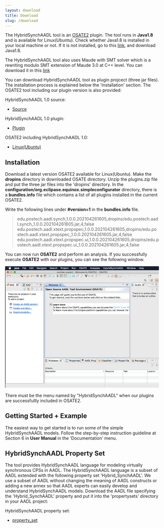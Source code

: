 ```yaml
---
layout: download 
title: Download 
slug: /download
---
```

The HybridSynchAADL tool is an [OSATE2](https://osate.org/) plugin. The tool runs in
<b>Java1.8</b> and is available for Linux(Ubuntu). Check whether Java1.8 is
installed in your local machine or not. If it is not installed, go
to this
[link](https://www.oracle.com/kr/java/technologies/javase/javase-jdk8-downloads.html),
and download Java1.8.

The HybridSynchAADL tool also uses Maude with SMT solver which is a rewriting
modulo SMT extension of Maude 3.0 at C++ level. You can download it in this
[link](https://maude-se.github.io/)


You can download HybridSynchAADL tool as plugin projcect (three jar files). The
installation process is explained below the 'Installation' section. The OSATE2
tool including our plugin version is also provided: 

HybridSynchAADL 1.0 source:
* [Source](https://tinyurl.com/xfsyrfz8)


HybridSynchAADL 1.0 plugin:
* [Plugin](https://tinyurl.com/4v6d46ue)


OSATE2 including HybridSynchAADL 1.0:
* [Linux(Ubuntu)](https://www.dropbox.com/sh/bjxdii83bpcqte1/AACnSTH5s71vWLlb0NbHvTAoa?dl=0)


## Installation  
Download a latest version OSATE2 available for Linux(Ubuntu). Make the
<b>dropins</b> directory in downloaded OSATE directory. Unzip the plugins.zip
file and put the three jar files into the 'dropins' directory.  In the
<b>configuration/org.eclipase.equinox.simpleconfigurator</b> directory, there
is a <b>bundles.info</b> file which contains a list of all plugins installed in
the current OSATE2.



Write the following lines under <b>#version=1</b> in the <b>bundles.info</b> file.

> edu.postech.aadl.synch,1.0.0.202104261605,dropins/edu.postech.aadl.synch_1.0.0.202104261605.jar,4,false
> edu.postech.aadl.xtext.propspec,1.0.0.202104261605,dropins/edu.postech.aadl.xtext.propspec_1.0.0.202104261605.jar,4,false
> edu.postech.aadl.xtext.propspec.ui,1.0.0.202104261605,dropins/edu.postech.aadl.xtext.propspec.ui_1.0.0.202104261605.jar,4,false

You can now run <b>OSATE2</b> and perform an analysis. If you successfully execute
<b>OSATE2</b> with our plugins, you can see the following window.

![OSATE](https://raw.githubusercontent.com/hybridsynchaadl/HybridSynchAADL/master/images/start.png)

There must be the menu named by "HybridSynchAADL" when our plugins are
successfullly included in OSATE2.

## Getting Started + Example

The easiest way to get started is to run some of the simple HybridSynchAADL
models. Follow the step-by-step instruction guideline at Section 6 in <b>User
Manual</b> in the 'Documentation' menu. 



## HybridSynchAADL Property Set

The tool provides HybridSynchAADL language for modeling virtually synchronous
CPSs in AADL. The HybridSynchAADL language is a subset of AADL extended with
the following property set 'Hybrid_SynchAADL'. We use a subset of AADL without
changing the meaning of AADL constructs or adding a new annex so that AADL
experts can easily develop and understand HybridSynchAADL models. Download the
AADL file specifying the 'Hybrid_SynchAADL' property and put it into the
'propertysets' directory in your AADL project:

HybridSynchAADL property set:
* [property_set](https://hybridsynchaadl.github.io/assets/HybridSynchAADL.aadl)
